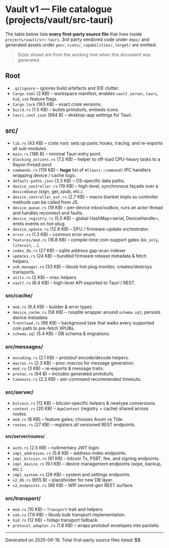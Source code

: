 # Vault v1 — File catalogue (projects/vault/src-tauri)

The table below lists **every first-party source file** that lives inside `projects/vault/src-tauri`. 3rd-party vendored code under `deps/` and generated assets under `gen/`, `icons/`, `capabilities/`, `target/` are omitted.

> Sizes shown are from the working tree when this document was generated.

## Root
- `.gitignore` – ignores build artefacts and IDE clutter.
- `Cargo.toml` (2 KB) – workspace manifest; enables `vault_server`, `tauri`, `hid`, `usb` feature flags.
- `Cargo.lock` (163 KB) – exact crate versions.
- `build.rs` (1.5 KB) – builds protobufs, embeds icons.
- `tauri.conf.json` (664 B) – desktop-app settings for Tauri.

## src/
- `lib.rs` (43 KB) – crate root; sets up panic hooks, tracing, and re-exports all sub-modules.
- `main.rs` (186 B) – minimal Tauri entry point.
- `blocking_actions.rs` (7.2 KB) – helper to off-load CPU-heavy tasks to a Rayon thread-pool.
- `commands.rs` (119 KB) – **huge** list of `#[tauri::command]` IPC handlers wrapping device / cache logic.
- `default-paths.json` (3.3 KB) – OS-specific data paths.
- `device_controller.rs` (19 KB) – high-level, synchronous façade over a `DeviceQueue` (sign, get_xpub, etc.).
- `device_controller_ext.rs` (2.7 KB) – macro blanket impls so controller methods can be called from JS.
- `device_queue.rs` (19 KB) – per-device inbox/outbox, runs an actor thread and handles reconnect and faults.
- `device_registry.rs` (5.5 KB) – global HashMap<serial, DeviceHandle>, emits events on hot-plug.
- `device_update.rs` (12.9 KB) – DFU / firmware-update orchestrator.
- `error.rs` (1.3 KB) – common error enum.
- `features/mod.rs` (16.8 KB) – compile-time coin-support gates (`kk_only`, `litecoin`, …).
- `index_db.rs` (27 KB) – sqlite address gap-scan indexer.
- `updates.rs` (24 KB) – bundled firmware release metadata & fetch helpers.
- `usb_manager.rs` (33 KB) – libusb hot-plug monitor; creates/destroys transports.
- `utils.rs` (2 KB) – misc helpers.
- `vault.rs` (6.4 KB) – high-level API exported to Tauri / REST.

### src/cache/
- `mod.rs` (9.4 KB) – builder & error types.
- `device_cache.rs` (58 KB) – rusqlite wrapper around `schema.sql`; persists device metadata.
- `frontload.rs` (96 KB) – background task that walks every supported coin path to pre-fetch XPUBs.
- `schema.sql` (5.4 KB) – DB schema & migrations.

### src/messages/
- `encoding.rs` (2.1 KB) – protobuf encode/decode helpers.
- `macros.rs` (2.3 KB) – proc-macros for message generation.
- `mod.rs` (3 KB) – re-exports & message traits.
- `protos.rs` (94 B) – includes generated protobufs.
- `timeouts.rs` (2.2 KB) – per-command recommended timeouts.

### src/server/
- `bitcoin.rs` (12 KB) – bitcoin-specific helpers & newtype conversions.
- `context.rs` (20 KB) – `AppContext` (registry + cache) shared across routes.
- `mod.rs` (8 KB) – feature gates; chooses Axum vs Tide.
- `routes.rs` (27 KB) – registers all versioned REST endpoints.

#### src/server/routes/
- `auth.rs` (2.5 KB) – rudimentary JWT login.
- `impl_addresses.rs` (5.8 KB) – address-index endpoints.
- `impl_bitcoin.rs` (61 KB) – bitcoin Tx, PSBT, fee, and signing endpoints.
- `impl_device.rs` (9.1 KB) – device management endpoints (wipe, backup, etc.).
- `impl_system.rs` (28 KB) – system and settings endpoints.
- `v2_db.rs` (655 B) – placeholder for new DB layer.
- `v2_endpoints.rs` (88 KB) – WIP second-gen REST surface.

### src/transport/
- `mod.rs` (10 KB) – `Transport` trait and helpers.
- `usb.rs` (7.6 KB) – libusb bulk transport implementation.
- `hid.rs` (12 KB) – hidapi transport fallback.
- `protocol_adapter.rs` (1.8 KB) – wraps protobuf envelopes into packets.

--------------------------------------------------------------------------------
Generated on 2025-06-16.  Total first-party source files listed: **53**.
